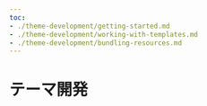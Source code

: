 ```yaml
---
toc:
- ./theme-development/getting-started.md
- ./theme-development/working-with-templates.md
- ./theme-development/bundling-resources.md
---
```

# テーマ開発


